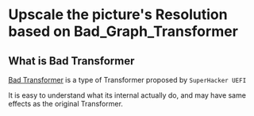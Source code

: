 # Upscale the picture's Resolution based on Bad_Graph_Transformer

## What is Bad Transformer

[Bad Transformer](https://github.com/UEFI-code/BadTransformer) is a type of Transformer proposed by ```SuperHacker UEFI```

It is easy to understand what its internal actually do, and may have same effects as the original Transformer.